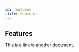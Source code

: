 ```yaml
---
id: features
title: Features
---
```


## Features
This is a link to [another document.](intro/mission.md)  
